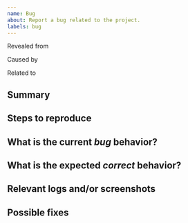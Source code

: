 ```yaml
---
name: Bug
about: Report a bug related to the project.
labels: bug
---
```


Revealed from <!-- paste issue/PR reference -->  
<!-- and/or -->
Caused by <!-- paste issues/PRs references -->   
<!-- and/or -->
Related to <!-- paste issues/PRs references -->

<!-- Remove the lines above if there are no related issues/PRs. -->




## Summary

<!-- Summarize the bug encountered concisely. -->




## Steps to reproduce

<!-- How one can reproduce the issue - this is very important. -->




## What is the current _bug_ behavior?

<!-- What actually happens. -->




## What is the expected _correct_ behavior?

<!-- What you should see instead. -->




## Relevant logs and/or screenshots

<!-- Paste any relevant logs - please use code blocks (`````) to format console output, logs, and code as it's very hard to read otherwise. -->
<!-- If there is no logs/screenshots - just remove this section completely. -->




## Possible fixes

<!-- If you can, link to the line of code that might be responsible for the problem. -->
<!-- If there is nothing to propose - just remove this section completely. -->
